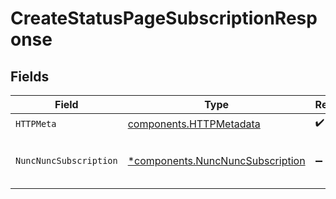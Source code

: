 # CreateStatusPageSubscriptionResponse


## Fields

| Field                                                                               | Type                                                                                | Required                                                                            | Description                                                                         |
| ----------------------------------------------------------------------------------- | ----------------------------------------------------------------------------------- | ----------------------------------------------------------------------------------- | ----------------------------------------------------------------------------------- |
| `HTTPMeta`                                                                          | [components.HTTPMetadata](../../models/components/httpmetadata.md)                  | :heavy_check_mark:                                                                  | N/A                                                                                 |
| `NuncNuncSubscription`                                                              | [*components.NuncNuncSubscription](../../models/components/nuncnuncsubscription.md) | :heavy_minus_sign:                                                                  | Subscribe to status page updates                                                    |